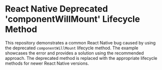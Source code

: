 # React Native Deprecated 'componentWillMount' Lifecycle Method

This repository demonstrates a common React Native bug caused by using the deprecated `componentWillMount` lifecycle method.  The example showcases the error and provides a solution using the recommended approach.  The deprecated method is replaced with the appropriate lifecycle methods for newer React Native versions.